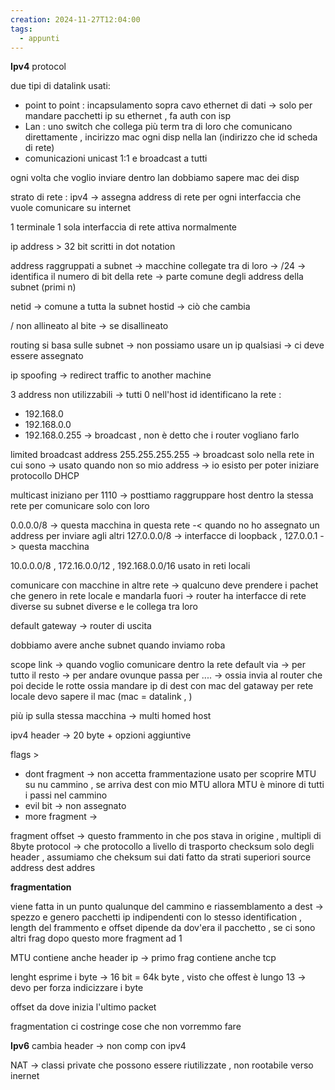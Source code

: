 ```yaml
---
creation: 2024-11-27T12:04:00
tags:
  - appunti
---
```

**Ipv4** protocol

due tipi di datalink usati:
+ point to point : incapsulamento sopra cavo ethernet di dati -> solo per mandare pacchetti ip su ethernet , fa auth con isp
+ Lan : uno switch che collega più term tra di loro che comunicano direttamente , incirizzo mac ogni disp nella lan (indirizzo che id scheda di rete)
+ comunicazioni unicast 1:1 e broadcast a tutti

ogni volta che voglio inviare dentro lan dobbiamo sapere mac dei disp

strato di rete : 
ipv4 -> assegna address di rete per ogni interfaccia che vuole comunicare su internet

1 terminale 1 sola interfaccia di rete attiva normalmente

ip address > 32 bit scritti in dot notation

address raggruppati a subnet -> macchine collegate tra di loro -> /24 -> identifica il numero di bit della rete -> parte comune degli address della subnet (primi n)

netid -> comune a tutta la subnet 
hostid -> ciò che cambia

/ non allineato al bite -> se disallineato

routing si basa sulle subnet -> non possiamo usare un ip qualsiasi -> ci deve essere assegnato 

ip spoofing -> redirect traffic to another machine

3 address non utilizzabili -> tutti 0 nell'host id identificano la rete :
+ 192.168.0
+ 192.168.0.0
+ 192.168.0.255 -> broadcast , non è detto che i router vogliano farlo 

limited broadcast address 255.255.255.255 -> broadcast solo nella rete in cui sono -> usato quando non so mio address -> io esisto per poter iniziare protocollo DHCP

multicast iniziano per 1110 -> posttiamo raggruppare host dentro la stessa rete per comunicare solo con loro 

0.0.0.0/8 -> questa macchina in questa rete -< quando no ho assegnato un address per inviare agli altri 
127.0.0.0/8 -> interfacce di loopback , 127.0.0.1 -> questa macchina

10.0.0.0/8 , 172.16.0.0/12 , 192.168.0.0/16 usato in reti locali

comunicare con macchine in altre rete -> qualcuno deve prendere i pachet che genero in rete locale e mandarla fuori -> router ha interfacce di rete diverse su subnet diverse e le collega tra loro 

default gateway -> router di uscita 

dobbiamo avere anche subnet quando inviamo roba 

scope link -> quando voglio comunicare dentro la rete 
default via -> per tutto il resto -> per andare ovunque passa per .... -> ossia invia al router che poi decide le rotte 
ossia mandare ip di dest con mac del gataway
per rete locale devo sapere il mac (mac = datalink , )

più ip sulla stessa macchina -> multi homed host

ipv4 header -> 20 byte + opzioni aggiuntive

flags > 
+ dont fragment -> non accetta frammentazione usato per scoprire MTU su nu cammino , se arriva dest con mio MTU allora MTU è minore di tutti i passi nel cammino
+ evil bit -> non assegnato 
+ more fragment -> 

fragment offset -> questo frammento in che pos stava in origine , multipli di 8byte
protocol -> che protocollo a livello di trasporto
checksum solo degli header , assumiamo che cheksum sui dati fatto da strati superiori
source address
dest addres 

**fragmentation** 

viene fatta in un punto qualunque del cammino e riassemblamento a dest -> spezzo e genero pacchetti ip indipendenti con lo stesso identification , length del frammento e offset dipende da dov'era il pacchetto , se ci sono altri frag dopo questo more fragment ad 1

MTU contiene anche header ip -> primo frag contiene anche tcp 

lenght esprime i byte -> 16 bit = 64k byte , visto che offest è lungo 13 -> devo per forza indicizzare i byte 

offset da dove inizia l'ultimo packet 

fragmentation ci costringe cose  che non vorremmo fare 

**Ipv6** 
cambia header -> non comp con ipv4

NAT -> classi private che possono essere riutilizzate , non rootabile verso inernet